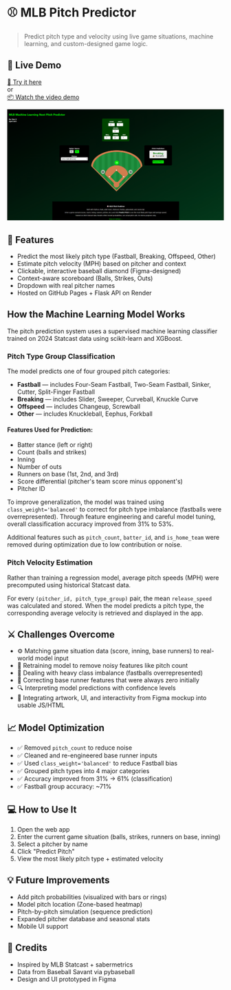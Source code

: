 # ⚾ MLB Pitch Predictor
> Predict pitch type and velocity using live game situations, machine learning, and custom-designed game logic.

## 🎥 Live Demo

[🔗 Try it here](https://your-app-url.com)  
or  
[📦 Watch the video demo](https://your-demo-video-link)

![screenshot](demo/demo-screenshot.png)


## 🔧 Features

- Predict the most likely pitch type (Fastball, Breaking, Offspeed, Other)
- Estimate pitch velocity (MPH) based on pitcher and context
- Clickable, interactive baseball diamond (Figma-designed)
- Context-aware scoreboard (Balls, Strikes, Outs)
- Dropdown with real pitcher names
- Hosted on GitHub Pages + Flask API on Render

## How the Machine Learning Model Works

The pitch prediction system uses a supervised machine learning classifier trained on 2024 Statcast data using scikit-learn and XGBoost.

### Pitch Type Group Classification

The model predicts one of four grouped pitch categories:

- **Fastball** — includes Four-Seam Fastball, Two-Seam Fastball, Sinker, Cutter, Split-Finger Fastball
- **Breaking** — includes Slider, Sweeper, Curveball, Knuckle Curve
- **Offspeed** — includes Changeup, Screwball
- **Other** — includes Knuckleball, Eephus, Forkball

#### Features Used for Prediction:
- Batter stance (left or right)
- Count (balls and strikes)
- Inning
- Number of outs
- Runners on base (1st, 2nd, and 3rd)
- Score differential (pitcher's team score minus opponent's)
- Pitcher ID

To improve generalization, the model was trained using `class_weight='balanced'` to correct for pitch type imbalance (fastballs were overrepresented). Through feature engineering and careful model tuning, overall classification accuracy improved from 31% to 53%.

Additional features such as `pitch_count`, `batter_id`, and `is_home_team` were removed during optimization due to low contribution or noise.

### Pitch Velocity Estimation

Rather than training a regression model, average pitch speeds (MPH) were precomputed using historical Statcast data.

For every `(pitcher_id, pitch_type_group)` pair, the mean `release_speed` was calculated and stored. When the model predicts a pitch type, the corresponding average velocity is retrieved and displayed in the app.

## ⚔️ Challenges Overcome

- ⚙️ Matching game situation data (score, inning, base runners) to real-world model input
- 🔄 Retraining model to remove noisy features like pitch count
- 🎯 Dealing with heavy class imbalance (fastballs overrepresented)
- 🔄 Correcting base runner features that were always zero initially
- 🔍 Interpreting model predictions with confidence levels
- 🎨 Integrating artwork, UI, and interactivity from Figma mockup into usable JS/HTML

## 📈 Model Optimization

- ✅ Removed `pitch_count` to reduce noise
- ✅ Cleaned and re-engineered base runner inputs
- ✅ Used `class_weight='balanced'` to reduce Fastball bias
- ✅ Grouped pitch types into 4 major categories
- ✅ Accuracy improved from 31% → 61% (classification)
- ✅ Fastball group accuracy: ~71%

## 💻 How to Use It

1. Open the web app
2. Enter the current game situation (balls, strikes, runners on base, inning)
3. Select a pitcher by name
4. Click "Predict Pitch"
5. View the most likely pitch type + estimated velocity

## 💡 Future Improvements

- Add pitch probabilities (visualized with bars or rings)
- Model pitch location (Zone-based heatmap)
- Pitch-by-pitch simulation (sequence prediction)
- Expanded pitcher database and seasonal stats
- Mobile UI support

## 🙏 Credits

- Inspired by MLB Statcast + sabermetrics
- Data from Baseball Savant via pybaseball
- Design and UI prototyped in Figma


